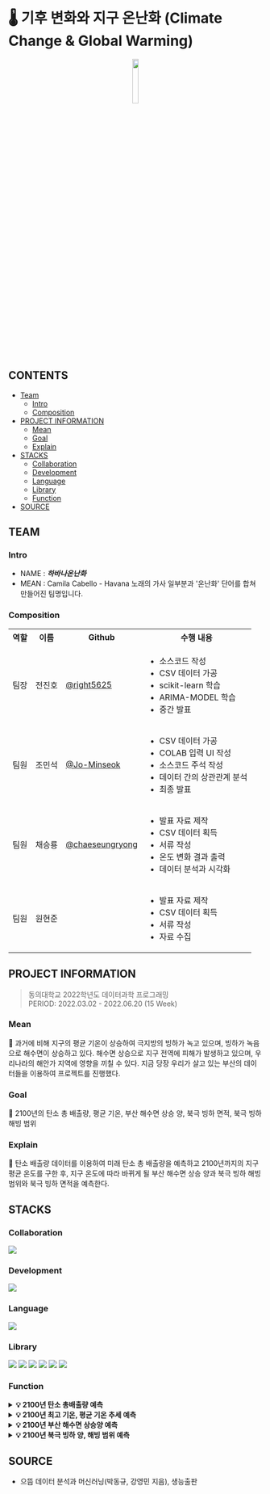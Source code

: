 # 🌡️ 기후 변화와 지구 온난화 (Climate Change & Global Warming)

<div align="center">
<a href="https://hits.seeyoufarm.com"><img width = "15%" src="https://hits.seeyoufarm.com/api/count/incr/badge.svg?url=https%3A%2F%2Fgithub.com%2FJo-Minseok%2Fglobal-warming-100year&count_bg=%23FF0000&title_bg=%23555555&icon=&icon_color=%23E7E7E7&title=hits&edge_flat=false"/></a>
</div>

## CONTENTS

- [Team](#Team)
  - [Intro](#Intro)
  - [Composition](#Composition)
- [PROJECT INFORMATION](#PROJECT-INFORMATION)
  - [Mean](#Mean)
  - [Goal](#Goal)
  - [Explain](#Explain)
- [STACKS](#STACKS)
  - [Collaboration](#collaboration)
  - [Development](#Development)
  - [Language](#Language)
  - [Library](#Library)
  - [Function](#Function)
- [SOURCE](#source)

## TEAM

### Intro

- NAME : <strong><em>하바나온난화</em></strong>
- MEAN : Camila Cabello - Havana 노래의 가사 일부분과 '온난화' 단어를 합쳐 만들어진 팀명입니다.

### Composition

<table align="center">
    <th>역할</th>
    <th>이름</th>
    <th>Github</th>
    <th>수행 내용</th>
    <tr>
        <td>팀장</td>
        <td>전진호</td>
        <td><a href="https://github.com/right5625">@right5625</a></td>
        <td>
            <ul>
                <li>소스코드 작성</li>
                <li>CSV 데이터 가공</li>
                <li>scikit-learn 학습</li>
                <li>ARIMA-MODEL 학습</li>
                <li>중간 발표</li>
            </ul>
        </td>
    </tr>
    <tr>
        <td>팀원</td>
        <td>조민석</td>
        <td><a href="https://github.com/Jo-Minseok">@Jo-Minseok</a></td>
        <td>
            <ul>
                <li>CSV 데이터 가공</li>
                <li>COLAB 입력 UI 작성</li>
                <li>소스코드 주석 작성</li>
                <li>데이터 간의 상관관계 분석</li>
                <li>최종 발표</li>
            </ul>
        </td>
    </tr>
    <tr>
        <td>팀원</td>
        <td>채승룡</td>
        <td><a href="https://github.com/chaeseungryong">@chaeseungryong</a></td>
        <td>
            <ul>
                <li>발표 자료 제작</li>
                <li>CSV 데이터 획득</li>
                <li>서류 작성</li>
                <li>온도 변화 결과 출력</li>
                <li>데이터 분석과 시각화</li>
            </ul>
        </td>
    </tr>
    <tr>
        <td>팀원</td>
        <td>원현준</td>
        <td></td>
        <td>
            <ul>
                <li>발표 자료 제작</li>
                <li>CSV 데이터 획득</li>
                <li>서류 작성</li>
                <li>자료 수집</li>
            </ul>
        </td>
    </tr>
</table>

## PROJECT INFORMATION

> 동의대학교 2022학년도 데이터과학 프로그래밍 </br>
> PERIOD: 2022.03.02 - 2022.06.20 (15 Week)</br>

### Mean

📃 과거에 비해 지구의 평균 기온이 상승하여 극지방의 빙하가 녹고 있으며, 빙하가 녹음으로 해수면이 상승하고 있다. 해수면 상승으로 지구 전역에 피해가 발생하고 있으며, 우리나라의 해안가 지역에 영향을 끼칠 수 있다. 지금 당장 우리가 살고 있는 부산의 데이터들을 이용하여 프로젝트를 진행했다.

### Goal

🥇 2100년의 탄소 총 배출량, 평균 기온, 부산 해수면 상승 양, 북극 빙하 면적, 북극 빙하 해빙 범위

### Explain

📃 탄소 배출량 데이터를 이용하여 미래 탄소 총 배출량을 예측하고 2100년까지의 지구 평균 온도를 구한 후, 지구 온도에 따라 바뀌게 될 부산 해수면 상승 양과 북극 빙하 해빙 범위와 북극 빙하 면적을 예측한다.

## STACKS

### Collaboration

<img src="https://img.shields.io/badge/discord-5865F2?style=for-the-badge&logo=discord&logoColor=white">

### Development

<img src="https://img.shields.io/badge/google%20colab-F9AB00?style=for-the-badge&logo=googlecolab&logoColor=white">

### Language

<img src="https://img.shields.io/badge/PYTHON-3776AB?style=for-the-badge&logo=python&logoColor=white">

### Library

<img src="https://img.shields.io/badge/numpy-013243?style=for-the-badge&logo=numpy&logoColor=white"> <img src="https://img.shields.io/badge/pandas-150458?style=for-the-badge&logo=pandas&logoColor=white"> <img src="https://img.shields.io/badge/scikit%20learn-F7931E?style=for-the-badge&logo=scikitlearn&logoColor=white"> <img src="https://img.shields.io/badge/seaborn-007ACC?style=for-the-badge&logoColor=white"> <img src="https://img.shields.io/badge/matplotlib-FF6A00?style=for-the-badge&logoColor=white"> <img src="https://img.shields.io/badge/arima%20model-9146FF?style=for-the-badge&logoColor=white">

### Function

<details>
    <summary><strong>💡 2100년 탄소 총배출량 예측</strong></summary>
    <ul>
        <li>ARIMA 모델을 이용하여 시계열 분석법을 통해 예측</li>
    </ul>
</details>
<details>
    <summary><strong>💡 2100년 최고 기온, 평균 기온 추세 예측</strong></summary>
    <ul>
        <li>선형회귀 모델에서 단항 회귀 방식을 이용하여 기온 예측 </li>
    </ul>
</details>
<details>
    <summary><strong>💡 2100년 부산 해수면 상승양 예측</strong></summary>
    <ul>
        <li>부산 해수면 높이에 평균기온 회귀 선을 대입하여 예측</li>
    </ul>
</details>
<details>
    <summary><strong>💡 2100년 북극 빙하 양, 해빙 범위 예측</strong></summary>
    <ul>
        <li>북극 빙하 양과 해빙 범위는 반비례 관계로, 평균기온 회귀 선을 대입하여 예측</li>
    </ul>
</details>

## SOURCE

<ul>
  <li>으뜸 데이터 분석과 머신러닝(박동규, 강영민 지음), 생능출판</li>
</ul>

